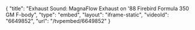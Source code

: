 {
    "title": "Exhaust Sound: MagnaFlow Exhaust on '88 Firebird Formula 350 GM F-body",
    "type": "embed",
    "layout": "iframe-static",
    "videoId": "6649852",
    "url": "\/tvpembed\/6649852"
}